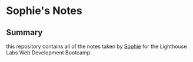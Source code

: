 # Sophie's Notes
## Summary

this repository contains all of the notes taken by [Sophie](https://www.lighthouselabs.ca/) for the Lighthouse Labs Web Development Bootcamp.